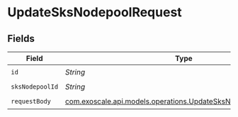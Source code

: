 # UpdateSksNodepoolRequest


## Fields

| Field                                                                                                                      | Type                                                                                                                       | Required                                                                                                                   | Description                                                                                                                |
| -------------------------------------------------------------------------------------------------------------------------- | -------------------------------------------------------------------------------------------------------------------------- | -------------------------------------------------------------------------------------------------------------------------- | -------------------------------------------------------------------------------------------------------------------------- |
| `id`                                                                                                                       | *String*                                                                                                                   | :heavy_check_mark:                                                                                                         | N/A                                                                                                                        |
| `sksNodepoolId`                                                                                                            | *String*                                                                                                                   | :heavy_check_mark:                                                                                                         | N/A                                                                                                                        |
| `requestBody`                                                                                                              | [com.exoscale.api.models.operations.UpdateSksNodepoolRequestBody](../../models/operations/UpdateSksNodepoolRequestBody.md) | :heavy_check_mark:                                                                                                         | N/A                                                                                                                        |